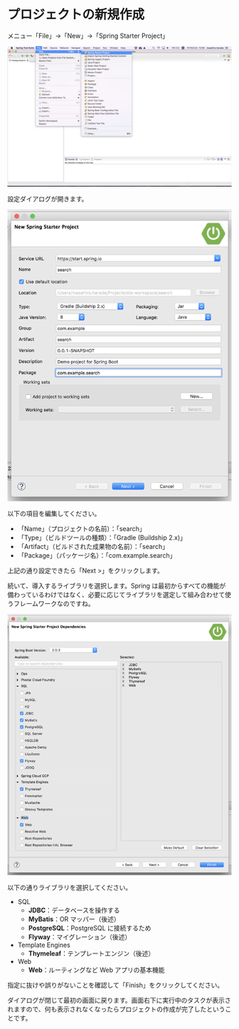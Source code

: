 # プロジェクトの新規作成

メニュー「File」→「New」→「Spring Starter Project」

![STS New project](/assets/sts-new-project.png)

設定ダイアログが開きます。

![STS New project](/assets/sts-new-project-2.png)

以下の項目を編集してください。

* 「Name」（プロジェクトの名前）：「search」
* 「Type」（ビルドツールの種類）：「Gradle (Buildship 2.x)」
* 「Artifact」（ビルドされた成果物の名前）：「search」
* 「Package」（パッケージ名）：「com.example.search」

上記の通り設定できたら「Next >」をクリックします。

続いて、導入するライブラリを選択します。Spring は最初からすべての機能が備わっているわけではなく、必要に応じてライブラリを選定して組み合わせて使うフレームワークなのですね。

![STS New project](/assets/sts-new-project-3.png)

以下の通りライブラリを選択してください。

* SQL
    * **JDBC**：データベースを操作する
    * **MyBatis**：OR マッパー（後述）
    * **PostgreSQL**：PostgreSQL に接続するため
    * **Flyway**：マイグレーション（後述）
* Template Engines
    * **Thymeleaf**：テンプレートエンジン（後述）
* Web
    * **Web**：ルーティングなど Web アプリの基本機能

指定に抜けや誤りがないことを確認して「Finish」をクリックしてください。

ダイアログが閉じて最初の画面に戻ります。画面右下に実行中のタスクが表示されますので、何も表示されなくなったらプロジェクトの作成が完了したということです。
